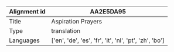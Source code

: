 |Alignment id | AA2E5DA95
| --- | --- 
|Title | Aspiration Prayers 
|Type | translation
|Languages | ['en', 'de', 'es', 'fr', 'it', 'nl', 'pt', 'zh', 'bo']